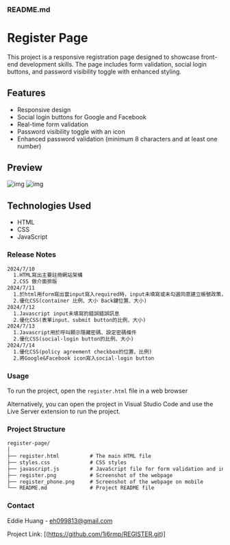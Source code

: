 ### README.md

# Register Page

This project is a responsive registration page designed to showcase front-end development skills. The page includes form validation, social login buttons, and password visibility toggle with enhanced styling.

## Features

- Responsive design
- Social login buttons for Google and Facebook
- Real-time form validation
- Password visibility toggle with an icon
- Enhanced password validation (minimum 8 characters and at least one number)
## Preview

![img](https://1i6rmp.github.io/REGISTER/register.png)
![img](https://1i6rmp.github.io/REGISTER/register_phone.png)

## Technologies Used

- HTML
- CSS
- JavaScript

### Release Notes
```markdown
2024/7/10 
  1.HTML寫出主要註冊網站架構
  2.CSS 做介面排版
2024/7/11
  1.於html用form寫出當input寫入required時，input未填寫或未勾選同意建立帳號政策，按下submit跳出error message
  2.優化CSS(container 比例、大小 Back鍵位置、大小)
2024/7/12
  1.Javascript input未填寫的錯誤錯誤訊息
  2.優化CSS(表單input、submit button的比例、大小)
2024/7/13
  1.Javascript用於呼叫顯示隱藏密碼、設定密碼條件
  2.優化CSS(social-login button的比例、大小)
2024/7/14
  1.優化CSS(policy agreement checkbox的位置、比例)
  2.將Google&Facebook icon寫入social-login button
```
### Usage

To run the project, open the ` register.html ` file in a web browser 

Alternatively, you can open the project in Visual Studio Code and use the Live Server extension to run the project.

### Project Structure

```markdown
register-page/
│
├── register.html          # The main HTML file
├── styles.css             # CSS styles
├── javascript.js          # JavaScript file for form validation and interactions
├── register.png           # Screenshot of the webpage
├── register_phone.png     # Screenshot of the webpage on mobile
└── README.md              # Project README file
```

### Contact

Eddie Huang - eh099813@gmail.com

Project Link: [(https://github.com/1i6rmp/REGISTER.git)]





